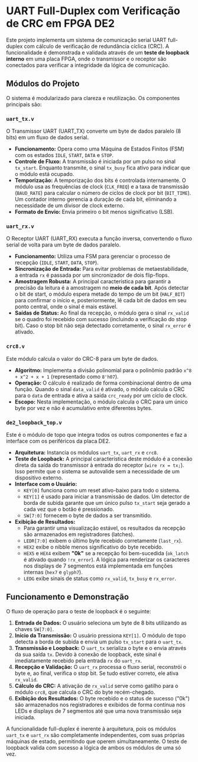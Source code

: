 ﻿# UART Full-Duplex com Verificação de CRC em FPGA DE2

Este projeto implementa um sistema de comunicação serial UART full-duplex com cálculo de verificação de redundância cíclica (CRC). A funcionalidade é demonstrada e validada através de um **teste de loopback interno** em uma placa FPGA, onde o transmissor e o receptor são conectados para verificar a integridade da lógica de comunicação.

## Módulos do Projeto

O sistema é modularizado para clareza e reutilização. Os componentes principais são:

### `uart_tx.v`

O Transmissor UART (UART_TX) converte um byte de dados paralelo (8 bits) em um fluxo de dados serial.

- **Funcionamento:** Opera como uma Máquina de Estados Finitos (FSM) com os estados `IDLE`, `START`, `DATA` e `STOP`.
- **Controle de Fluxo:** A transmissão é iniciada por um pulso no sinal `tx_start`. Enquanto transmite, o sinal `tx_busy` fica ativo para indicar que o módulo está ocupado.
-   **Temporização:** A temporização dos bits é controlada internamente. O módulo usa as frequências de clock (`CLK_FREQ`) e a taxa de transmissão (`BAUD_RATE`) para calcular o número de ciclos de clock por bit (`BIT_TIME`). Um contador interno gerencia a duração de cada bit, eliminando a necessidade de um divisor de clock externo.
- **Formato de Envio:** Envia primeiro o bit menos significativo (LSB).

### `uart_rx.v`

O Receptor UART (UART_RX) executa a função inversa, convertendo o fluxo serial de volta para um byte de dados paralelo.

-   **Funcionamento:** Utiliza uma FSM para gerenciar o processo de recepção (`IDLE`, `START`, `DATA`, `STOP`).
-   **Sincronização de Entrada:** Para evitar problemas de metaestabilidade, a entrada `rx` é passada por um sincronizador de dois flip-flops.
-   **Amostragem Robusta:** A principal característica para garantir a precisão da leitura é a amostragem no **meio de cada bit**. Após detectar o bit de start, o módulo espera metade do tempo de um bit (`HALF_BIT`) para confirmar o início e, posteriormente, lê cada bit de dados em seu ponto central, onde o sinal é mais estável.
-   **Saídas de Status:** Ao final da recepção, o módulo gera o sinal `rx_valid` se o quadro foi recebido com sucesso (incluindo a verificação do stop bit). Caso o stop bit não seja detectado corretamente, o sinal `rx_error` é ativado.

### `crc8.v`

Este módulo calcula o valor do CRC-8 para um byte de dados.

-   **Algoritmo:** Implementa a divisão polinomial para o polinômio padrão `x^8 + x^2 + x + 1` (representado como `8'h07`).
-  **Operação:** O cálculo é realizado de forma combinacional dentro de uma função. Quando o sinal `data_valid` é ativado, o módulo calcula o CRC para o `data` de entrada e ativa a saída `crc_ready` por um ciclo de clock.
-   **Escopo:** Nesta implementação, o módulo calcula o CRC para um único byte por vez e não é acumulativo entre diferentes bytes.

### `de2_loopback_top.v`

Este é o módulo de topo que integra todos os outros componentes e faz a interface com os periféricos da placa DE2.

-   **Arquitetura:** Instancia os módulos `uart_tx`, `uart_rx` e `crc8`.
-   **Teste de Loopback:** A principal característica deste módulo é a conexão direta da saída do transmissor à entrada do receptor (`wire rx = tx;`). Isso permite que o sistema se autovalide sem a necessidade de um dispositivo externo.
-   **Interface com o Usuário:**
    -   `KEY[0]` funciona como um reset ativo-baixo para todo o sistema.
    -   `KEY[1]` é usado para iniciar a transmissão de dados. Um detector de borda de subida garante que um único pulso `tx_start` seja gerado a cada vez que o botão é pressionado.
    -   `SW[7:0]` fornecem o byte de dados a ser transmitido.
-   **Exibição de Resultados:**
    -   Para garantir uma visualização estável, os resultados da recepção são armazenados em registradores (latches).
    -   `LEDR[7:0]` exibem o último byte recebido corretamente (`last_rx`).
    -   `HEX2` exibe o nibble menos significativo do byte recebido.
    -   `HEX5` e `HEX4` exibem **"0k"** se a recepção foi bem-sucedida (`ok_latch` é ativado quando `!rx_error`). A lógica para renderizar os caracteres nos displays de 7 segmentos está implementada em funções internas (`hex7` e `glyph7`).
    -   `LEDG` exibe sinais de status como `rx_valid`, `tx_busy` e `rx_error`.

## Funcionamento e Demonstração

O fluxo de operação para o teste de loopback é o seguinte:

1.  **Entrada de Dados:** O usuário seleciona um byte de 8 bits utilizando as chaves `SW[7:0]`.
2.  **Início da Transmissão:** O usuário pressiona `KEY[1]`. O módulo de topo detecta a borda de subida e envia um pulso `tx_start` para o `uart_tx`.
3.  **Transmissão e Loopback:** O `uart_tx` serializa o byte e o envia através da sua saída `tx`. Devido à conexão de loopback, este sinal é imediatamente recebido pela entrada `rx` do `uart_rx`.
4.  **Recepção e Validação:** O `uart_rx` processa o fluxo serial, reconstrói o byte e, ao final, verifica o stop bit. Se tudo estiver correto, ele ativa `rx_valid`.
5.  **Cálculo do CRC:** A ativação de `rx_valid` serve como gatilho para o módulo `crc8`, que calcula o CRC do byte recém-chegado.
6.  **Exibição dos Resultados:** O byte recebido e o status de sucesso ("0k") são armazenados nos registradores e exibidos de forma contínua nos LEDs e displays de 7 segmentos até que uma nova transmissão seja iniciada.


A funcionalidade full-duplex é inerente à arquitetura, pois os módulos `uart_tx` e `uart_rx` são completamente independentes, com suas próprias máquinas de estado, permitindo que operem simultaneamente. O teste de loopback valida com sucesso a lógica de ambos os módulos de uma só vez.
